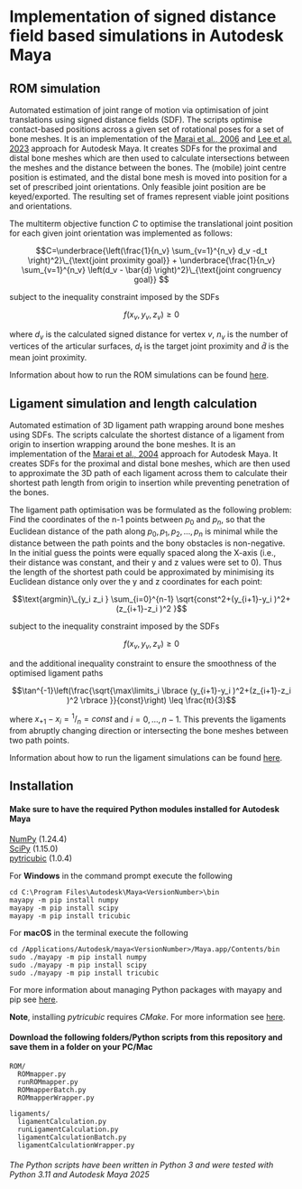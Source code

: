 # Implementation of signed distance field based simulations in Autodesk Maya

## ROM simulation
Automated estimation of joint range of motion via optimisation of joint translations using signed distance fields (SDF). The scripts optimise contact-based positions across a given set of rotational poses for a set of bone meshes. It is an implementation of the [Marai et al., 2006](https://doi.org/10.1109/IEMBS.2006.259742) and [Lee et al. 2023](https://doi.org/10.1098/rspb.2023.1446) approach for Autodesk Maya. It creates SDFs for the proximal and distal bone meshes which are then used to calculate intersections between the meshes and the distance between the bones. The (mobile) joint centre position is estimated, and the distal bone mesh is moved into position for a set of prescribed joint orientations. Only feasible joint position are be keyed/exported. The resulting set of frames represent viable joint positions and orientations.

The multiterm objective function $C$ to optimise the translational joint position for each given joint orientation was implemented as follows:

$$C=\underbrace{\left(\frac{1}{n_v} \sum_{v=1}^{n_v} d_v -d_t \right)^2}\_{\text{joint proximity goal}} + \underbrace{\frac{1}{n_v} \sum_{v=1}^{n_v} \left(d_v - \bar{d} \right)^2}\_{\text{joint congruency goal}} $$

subject to the inequality constraint imposed by the SDFs 

$$f(x_v,y_v,z_v ) \geq 0$$

where $d_v$ is the calculated signed distance for vertex $v$, $n_v$ is the number of vertices of the articular surfaces, $d_t$ is the target joint proximity and $\bar{d}$ is the mean joint proximity.

Information about how to run the ROM simulations can be found [here](https://github.com/OliverDemuth/MayaSignedDistanceFields/tree/main/ROM).

## Ligament simulation and length calculation
Automated estimation of 3D ligament path wrapping around bone meshes using SDFs.
The scripts calculate the shortest distance of a ligament from origin to insertion wrapping around the bone meshes. It is an implementation of the [Marai et al., 2004](https://doi.org/10.1109/TBME.2004.826606) approach for Autodesk Maya. It creates SDFs for the proximal and distal bone meshes, which are then used to approximate the 3D path of each ligament across them to calculate their shortest path length from origin to insertion while preventing penetration of the bones.

The ligament path optimisation was be formulated as the following problem: Find the coordinates of the n-1 points between $p_0$ and $p_n$, so that the Euclidean distance of the path along $p_0,p_1,p_2,\dotsc,p_n$ is minimal while the distance between the path points and the bony obstacles is non-negative. In the initial guess the points were equally spaced along the X-axis (i.e., their distance was constant, and their y and z values were set to 0). Thus the length of the shortest path could be approximated by minimising its Euclidean distance only over the y and z coordinates for each point:

$$\text{argmin}\_{y_i z_i }  \sum_{i=0}^{n-1} \sqrt{const^2+(y_{i+1}-y_i )^2+(z_{i+1}-z_i )^2 }$$

subject to the inequality constraint imposed by the SDFs

$$f(x_v,y_v,z_v ) \geq 0$$

and the additional inequality constraint to ensure the smoothness of the optimised ligament paths

$$\tan^{-1}\left(\frac{\sqrt{\max\limits_i⁡ \lbrace (y_{i+1}-y_i )^2+(z_{i+1}-z_i )^2 \rbrace }}{const}\right) \leq  \frac{π}{3}$$

where $x_{+1}-x_i =  {}^1/_n = const$ and $i = 0,\dotsc,n-1$. This prevents the ligaments from abruptly changing direction or intersecting the bone meshes between two path points. 

Information about how to run the ligament simulations can be found [here](https://github.com/OliverDemuth/MayaSignedDistanceFields/tree/main/ligaments).

## Installation 
#### Make sure to have the required Python modules installed for Autodesk Maya

[NumPy](https://numpy.org/) (1.24.4)  
[SciPy](https://scipy.org/) (1.15.0)   
[pytricubic](https://github.com/danielguterding/pytricubic) (1.0.4)  

For **Windows** in the command prompt execute the following 
```
cd C:\Program Files\Autodesk\Maya<VersionNumber>\bin
mayapy -m pip install numpy
mayapy -m pip install scipy
mayapy -m pip install tricubic
```
For **macOS** in the terminal execute the following
```
cd /Applications/Autodesk/maya<VersionNumber>/Maya.app/Contents/bin
sudo ./mayapy -m pip install numpy
sudo ./mayapy -m pip install scipy
sudo ./mayapy -m pip install tricubic
```
For more information about managing Python packages with mayapy and pip see [here](https://help.autodesk.com/view/MAYAUL/2025/ENU/?guid=GUID-72A245EC-CDB4-46AB-BEE0-4BBBF9791627).

**Note**, installing *pytricubic* requires *CMake*. For more information see [here](https://github.com/danielguterding/pytricubic).

#### Download the following folders/Python scripts from this repository and save them in a folder on your PC/Mac
```
ROM/
  ROMmapper.py
  runROMmapper.py
  ROMmapperBatch.py
  ROMmapperWrapper.py

ligaments/
  ligamentCalculation.py  
  runLigamentCalculation.py  
  ligamentCalculationBatch.py
  ligamentCalculationWrapper.py
```
###### The Python scripts have been written in Python 3 and were tested with Python 3.11 and Autodesk Maya 2025

